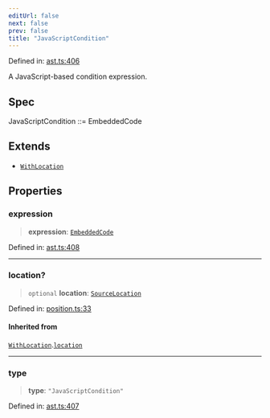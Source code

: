 ```yaml
---
editUrl: false
next: false
prev: false
title: "JavaScriptCondition"
---
```


Defined in: [ast.ts:406](https://github.com/rcs-agents/rcs-lang/blob/68cb652ba691370490e2f22c44219c82067584e3/packages/ast/src/ast.ts#L406)

A JavaScript-based condition expression.

## Spec

JavaScriptCondition ::= EmbeddedCode

## Extends

- [`WithLocation`](/api/ast/interfaces/withlocation/)

## Properties

### expression

> **expression**: [`EmbeddedCode`](/api/ast/type-aliases/embeddedcode/)

Defined in: [ast.ts:408](https://github.com/rcs-agents/rcs-lang/blob/68cb652ba691370490e2f22c44219c82067584e3/packages/ast/src/ast.ts#L408)

***

### location?

> `optional` **location**: [`SourceLocation`](/api/ast/interfaces/sourcelocation/)

Defined in: [position.ts:33](https://github.com/rcs-agents/rcs-lang/blob/68cb652ba691370490e2f22c44219c82067584e3/packages/ast/src/position.ts#L33)

#### Inherited from

[`WithLocation`](/api/ast/interfaces/withlocation/).[`location`](/api/ast/interfaces/withlocation/#location)

***

### type

> **type**: `"JavaScriptCondition"`

Defined in: [ast.ts:407](https://github.com/rcs-agents/rcs-lang/blob/68cb652ba691370490e2f22c44219c82067584e3/packages/ast/src/ast.ts#L407)
